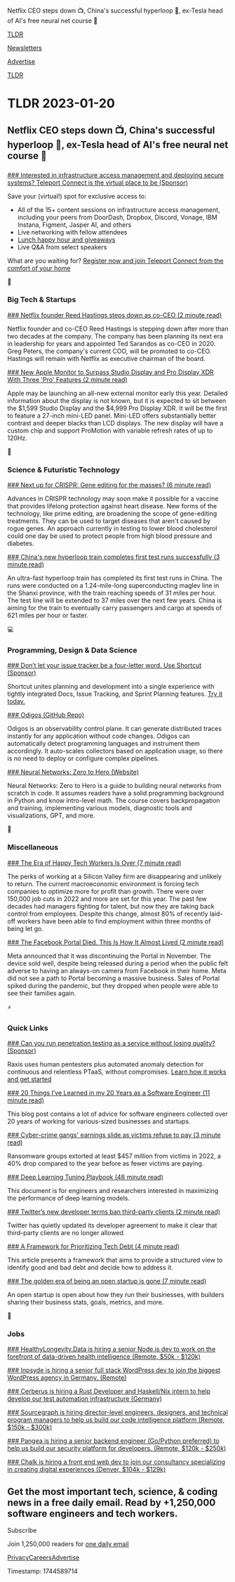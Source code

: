 Netflix CEO steps down 📺, China's successful hyperloop 🚆, ex-Tesla head of AI's free neural net course 🧠

[TLDR](/)

[Newsletters](/newsletters)

[Advertise](https://advertise.tldr.tech/)

[TLDR](/)

# TLDR 2023-01-20

## Netflix CEO steps down 📺, China's successful hyperloop 🚆, ex-Tesla head of AI's free neural net course 🧠

### 

[### Interested in infrastructure access management and deploying secure systems? Teleport Connect is the virtual place to be (Sponsor)](https://goteleport.com/teleport-connect-virtual-2022/?utm_campaign=eg&amp;utm_medium=partner&amp;utm_source=tldr)

Save your (virtual!) spot for exclusive access to:

* All of the 15+ content sessions on infrastructure access management, including your peers from DoorDash, Dropbox, Discord, Vonage, IBM Instana, Figment, Jasper AI, and others
* Live networking with fellow attendees
* [Lunch happy hour and giveaways](https://goteleport.com/teleport-connect-virtual-2022/?utm_campaign=eg&utm_medium=partner&utm_source=tldr)
* Live Q&A from select speakers

What are you waiting for? [Register now and join Teleport Connect from the comfort of your home](https://goteleport.com/teleport-connect-virtual-2022/?utm_campaign=eg&utm_medium=partner&utm_source=tldr)

📱

### Big Tech & Startups

[### Netflix founder Reed Hastings steps down as co-CEO (2 minute read)](https://techcrunch.com/2023/01/19/netflix-founder-reed-hastings-steps-down-as-co-ceo/?utm_source=tldrnewsletter)

Netflix founder and co-CEO Reed Hastings is stepping down after more than two decades at the company. The company has been planning its next era in leadership for years and appointed Ted Sarandos as co-CEO in 2020. Greg Peters, the company's current COO, will be promoted to co-CEO. Hastings will remain with Netflix as executive chairman of the board.

[### New Apple Monitor to Surpass Studio Display and Pro Display XDR With Three 'Pro' Features (2 minute read)](https://www.macrumors.com/2023/01/19/new-apple-monitor-three-pro-features/?utm_source=tldrnewsletter)

Apple may be launching an all-new external monitor early this year. Detailed information about the display is not known, but it is expected to sit between the $1,599 Studio Display and the $4,999 Pro Display XDR. It will be the first to feature a 27-inch mini-LED panel. Mini-LED offers substantially better contrast and deeper blacks than LCD displays. The new display will have a custom chip and support ProMotion with variable refresh rates of up to 120Hz.

🚀

### Science & Futuristic Technology

[### Next up for CRISPR: Gene editing for the masses? (6 minute read)](https://archive.ph/an4EL?utm_source=tldrnewsletter)

Advances in CRISPR technology may soon make it possible for a vaccine that provides lifelong protection against heart disease. New forms of the technology, like prime editing, are broadening the scope of gene-editing treatments. They can be used to target diseases that aren't caused by rogue genes. An approach currently in testing to lower blood cholesterol could one day be used to protect people from high blood pressure and diabetes.

[### China's new hyperloop train completes first test runs successfully (3 minute read)](https://interestingengineering.com/transportation/china-hyperloop-train-completes-test-run?utm_source=tldrnewsletter)

An ultra-fast hyperloop train has completed its first test runs in China. The runs were conducted on a 1.24-mile-long superconducting maglev line in the Shanxi province, with the train reaching speeds of 31 miles per hour. The test line will be extended to 37 miles over the next few years. China is aiming for the train to eventually carry passengers and cargo at speeds of 621 miles per hour or faster.

💻

### Programming, Design & Data Science

[### Don’t let your issue tracker be a four-letter word. Use Shortcut (Sponsor)](https://shortcut.com/?utm_source=TLDR&amp;utm_medium=spon_nl&amp;utm_campaign=prospecting&amp;utm_content=TLDR)

Shortcut unites planning and development into a single experience with tightly integrated Docs, Issue Tracking, and Sprint Planning features. [Try it today.](https://shortcut.com/?utm_source=TLDR&utm_medium=spon_nl&utm_campaign=prospecting&utm_content=TLDR)

[### Odigos (GitHub Repo)](https://github.com/keyval-dev/odigos?utm_source=tldrnewsletter)

Odigos is an observability control plane. It can generate distributed traces instantly for any application without code changes. Odigos can automatically detect programming languages and instrument them accordingly. It auto-scales collectors based on application usage, so there is no need to deploy or configure complex pipelines.

[### Neural Networks: Zero to Hero (Website)](https://karpathy.ai/zero-to-hero.html?utm_source=tldrnewsletter)

Neural Networks: Zero to Hero is a guide to building neural networks from scratch in code. It assumes readers have a solid programming background in Python and know intro-level math. The course covers backpropagation and training, implementing various models, diagnostic tools and visualizations, GPT, and more.

🎁

### Miscellaneous

[### The Era of Happy Tech Workers Is Over (7 minute read)](https://archive.ph/xPIf3?utm_source=tldrnewsletter)

The perks of working at a Silicon Valley firm are disappearing and unlikely to return. The current macroeconomic environment is forcing tech companies to optimize more for profit than growth. There were over 150,000 job cuts in 2022 and more are set for this year. The past few decades had managers fighting for talent, but now they are taking back control from employees. Despite this change, almost 80% of recently laid-off workers have been able to find employment within three months of being let go.

[### The Facebook Portal Died. This Is How It Almost Lived (2 minute read)](https://www.buzzfeednews.com/article/katienotopoulos/facebook-portal-rip-amazon?utm_source=tldrnewsletter)

Meta announced that it was discontinuing the Portal in November. The device sold well, despite being released during a period when the public felt adverse to having an always-on camera from Facebook in their home. Meta did not see a path to Portal becoming a massive business. Sales of Portal spiked during the pandemic, but they dropped when people were able to see their families again.

⚡

### Quick Links

[### Can you run penetration testing as a service without losing quality? (Sponsor)](https://raxis.com/ptaas?utm_source=tldr&amp;utm_campaign=20221212)

Raxis uses human pentesters plus automated anomaly detection for continuous and relentless PTaaS, without compromises. [Learn how it works and get started](https://raxis.com/ptaas?utm_source=tldr&utm_campaign=20221212)

[### 20 Things I’ve Learned in my 20 Years as a Software Engineer (11 minute read)](https://www.simplethread.com/20-things-ive-learned-in-my-20-years-as-a-software-engineer/?utm_source=tldrnewsletter)

This blog post contains a lot of advice for software engineers collected over 20 years of working for various-sized businesses and startups.

[### Cyber-crime gangs' earnings slide as victims refuse to pay (3 minute read)](https://www.bbc.com/news/technology-64323980?utm_source=tldrnewsletter)

Ransomware groups extorted at least $457 million from victims in 2022, a 40% drop compared to the year before as fewer victims are paying.

[### Deep Learning Tuning Playbook (48 minute read)](https://github.com/google-research/tuning_playbook?utm_source=tldrnewsletter)

This document is for engineers and researchers interested in maximizing the performance of deep learning models.

[### Twitter’s new developer terms ban third-party clients (2 minute read)](https://www.engadget.com/twitter-new-developer-terms-ban-third-party-clients-211247096.html?utm_source=tldrnewsletter)

Twitter has quietly updated its developer agreement to make it clear that third-party clients are no longer allowed.

[### A Framework for Prioritizing Tech Debt (4 minute read)](https://www.maxcountryman.com/articles/a-framework-for-prioritizing-tech-debt?utm_source=tldrnewsletter)

This article presents a framework that aims to provide a structured view to identify good and bad debt and decide how to address it.

[### The golden era of being an open startup is gone (7 minute read)](https://testimonial.to/resources/the-golden-era-of-being-an-open-startup-is-gone?utm_source=tldrnewsletter)

An open startup is open about how they run their businesses, with builders sharing their business stats, goals, metrics, and more.

💼

### Jobs

[### HealthyLongevity.Data is hiring a senior Node.js dev to work on the forefront of data-driven health intelligence (Remote, $50k - $120k)](https://tldr.tech/jobs/senior-backend-developer--(postgres%2C-nest.js%2C-prisma-orm)/34)

[### Inpsyde is hiring a senior full stack WordPress dev to join the biggest WordPress agency in Germany. (Remote)](https://tldr.tech/jobs/senior-full-stack-wordpress-developer-(m%2Ff%2Fd)---remote/190)

[### Cerberus is hiring a Rust Developer and Haskell/Nix intern to help develop our test automation infrastructure (Germany)](https://tldr.tech/companies/cyberus-technology-gmbh/219)

[### Sourcegraph is hiring director-level engineers, designers, and technical program managers to help us build our code intelligence platform (Remote, $150k - $300k)](https://tldr.tech/companies/sourcegraph/115)

[### Pangea is hiring a senior backend engineer (Go/Python preferred) to help us build our security platform for developers. (Remote, $120k - $250k)](https://tldr.tech/jobs/backend-software-engineer---golang%2Fk8s%2Fauthn-or-authz/37)

[### Chalk is hiring a front end web dev to join our consultancy specializing in creating digital experiences (Denver, $104k - $129k)](https://tldr.tech/jobs/front-end-web-developer/35)

## Get the most important tech, science, & coding news in a free daily email. Read by +1,250,000 software engineers and tech workers.

Subscribe

Join 1,250,000 readers for [one daily email](/api/latest/tech)

[Privacy](/privacy)[Careers](https://jobs.ashbyhq.com/tldr.tech)[Advertise](/tech/advertise)

Timestamp: 1744589714